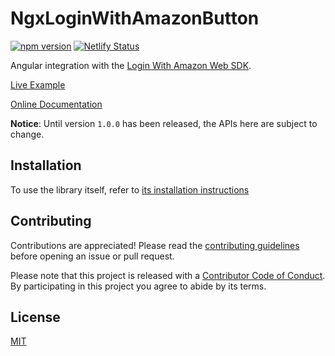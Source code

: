 # NgxLoginWithAmazonButton

[![npm version](https://badge.fury.io/js/ngx-login-with-amazon-button.svg)](https://badge.fury.io/js/ngx-login-with-amazon-button)
[![Netlify Status](https://api.netlify.com/api/v1/badges/6d68cc7e-4a91-49f6-9bc2-096c83214cc3/deploy-status)](https://app.netlify.com/sites/ngx-login-with-amazon-button/deploys)

Angular integration with the [Login With Amazon Web SDK](https://developer.amazon.com/docs/login-with-amazon/web-docs.html).

[Live Example](https://ngx-login-with-amazon-button.netlify.com/example/)

[Online Documentation](https://ngx-login-with-amazon-button.netlify.com/docs/)

**Notice**: Until version `1.0.0` has been released, the APIs here are subject to change.

## Installation

To use the library itself, refer to [its installation instructions](./projects/ngx-login-with-amazon-button/README.md)

## Contributing

Contributions are appreciated! Please read the [contributing guidelines](./CONTRIBUTING.md) before opening an issue or pull request.

Please note that this project is released with a [Contributor Code of Conduct](./CODE-OF-CONDUCT.md). By participating in this project you agree to abide by its terms.

## License

[MIT](./LICENSE)
